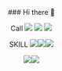 <div align=center>
### Hi there 👋

<!--
**TAEJUN-EOM/TAEJUN-EOM** is a ✨ _special_ ✨ repository because its `README.md` (this file) appears on your GitHub profile.

Here are some ideas to get you started:

- 🔭 I’m currently working on ...
- 🌱 I’m currently learning ...
- 👯 I’m looking to collaborate on ...
- 🤔 I’m looking for help with ...
- 💬 Ask me about ...
- 📫 How to reach me: ...
- 😄 Pronouns: ...
- ⚡ Fun fact: ...
-->
  
Call
  <a href="https://github.com/taejun-eom"><img src="https://img.shields.io/badge/GitHub-181717?style=flat-square&logo=GitHub&logoColor=white"/></a>
  <a href="https://www.instagram.com/taejun_eom"><img src="https://img.shields.io/badge/Instagram-E4405F?style=flat-square&logo=Instagram&logoColor=white"/></a>
  <a href="https://www.notion.so/taejun-eom"><img src="https://img.shields.io/badge/Notion-000000?style=flat-square&logo=Notion&logoColor=white"/></a>

SKILL
<img src="https://img.shields.io/badge/HTML5-E34F26?style=flat&logo=HTML5&logoColor=white"/><img src="https://img.shields.io/badge/CSS-1572B6?style=flat&logo=CSS3&logoColor=white"/><img src="https://img.shields.io/badge/JavaScript-F7DF1E?style=flat&logo=JavaScript&logoColor=white"/>

<img src="https://img.shields.io/badge/Python-3776AB?style=flat&logo=Python&logoColor=white"/><img src="https://img.shields.io/badge/React-61DAFB?style=flat&logo=React&logoColor=white"/>

</div>
